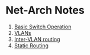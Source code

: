 # Net-Arch Notes
1. [Basic Switch Operation](./basic-switch-operation.md)
2. [VLANs](./vlans.md)
3. [Inter-VLAN routing](./inter-vlan-routing.md)
4. [Static Routing](./static-routing.md)
